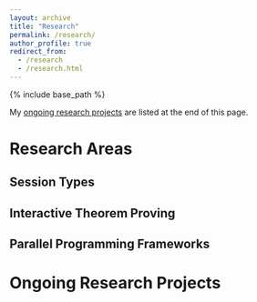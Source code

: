 ```yaml
---
layout: archive
title: "Research"
permalink: /research/
author_profile: true
redirect_from:
  - /research
  - /research.html
---
```


{% include base_path %}

My [ongoing research projects](#ongoing-research-projects) are listed at
the end of this page.

# Research Areas

## Session Types

## Interactive Theorem Proving

## Parallel Programming Frameworks

# Ongoing Research Projects
